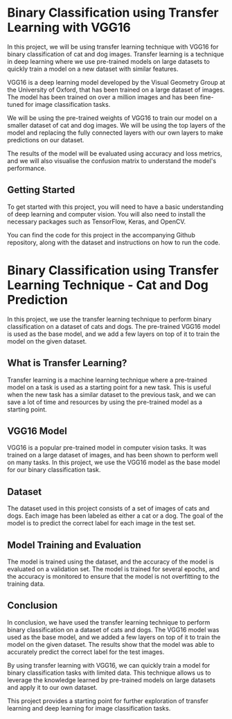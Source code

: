 <body>
  <h1>Binary Classification using Transfer Learning with VGG16</h1>
  <p>
    In this project, we will be using transfer learning technique with VGG16 for binary classification of cat and dog images. Transfer learning is a technique in deep learning where we use pre-trained models on large datasets to quickly train a model on a new dataset with similar features. 
  </p>
  <p>
    VGG16 is a deep learning model developed by the Visual Geometry Group at the University of Oxford, that has been trained on a large dataset of images. The model has been trained on over a million images and has been fine-tuned for image classification tasks. 
  </p>
  <p>
    We will be using the pre-trained weights of VGG16 to train our model on a smaller dataset of cat and dog images. We will be using the top layers of the model and replacing the fully connected layers with our own layers to make predictions on our dataset.
  </p>
  <p>
    The results of the model will be evaluated using accuracy and loss metrics, and we will also visualise the confusion matrix to understand the model's performance.
  </p>
  <h2>Getting Started</h2>
  <p>
    To get started with this project, you will need to have a basic understanding of deep learning and computer vision. You will also need to install the necessary packages such as TensorFlow, Keras, and OpenCV. 
  </p>
  <p>
    You can find the code for this project in the accompanying Github repository, along with the dataset and instructions on how to run the code.
  </p>
 <head>
  <title>Binary Classification using Transfer Learning Technique - Cat and Dog Prediction</title>
</head>
<body>
  <h1>Binary Classification using Transfer Learning Technique - Cat and Dog Prediction</h1>
  <p>In this project, we use the transfer learning technique to perform binary classification on a dataset of cats and dogs. The pre-trained VGG16 model is used as the base model, and we add a few layers on top of it to train the model on the given dataset.</p>
  <h2>What is Transfer Learning?</h2>
  <p>Transfer learning is a machine learning technique where a pre-trained model on a task is used as a starting point for a new task. This is useful when the new task has a similar dataset to the previous task, and we can save a lot of time and resources by using the pre-trained model as a starting point.</p>
  <h2>VGG16 Model</h2>
  <p>VGG16 is a popular pre-trained model in computer vision tasks. It was trained on a large dataset of images, and has been shown to perform well on many tasks. In this project, we use the VGG16 model as the base model for our binary classification task.</p>
  <h2>Dataset</h2>
  <p>The dataset used in this project consists of a set of images of cats and dogs. Each image has been labeled as either a cat or a dog. The goal of the model is to predict the correct label for each image in the test set.</p>
  <h2>Model Training and Evaluation</h2>
  <p>The model is trained using the dataset, and the accuracy of the model is evaluated on a validation set. The model is trained for several epochs, and the accuracy is monitored to ensure that the model is not overfitting to the training data.</p>
  <h2>Conclusion</h2>
  <p>In conclusion, we have used the transfer learning technique to perform binary classification on a dataset of cats and dogs. The VGG16 model was used as the base model, and we added a few layers on top of it to train the model on the given dataset. The results show that the model was able to accurately predict the correct label for the test images.</p>
</body>
 
  <p>
    By using transfer learning with VGG16, we can quickly train a model for binary classification tasks with limited data. This technique allows us to leverage the knowledge learned by pre-trained models on large datasets and apply it to our own dataset.
  </p>
  <p>
    This project provides a starting point for further exploration of transfer learning and deep learning for image classification tasks.
  </p>
</body>
</html>
